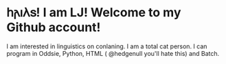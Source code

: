 # 𐌷𐌰𐌹𐌻𐍃! I am LJ! Welcome to my Github account!
I am interested in linguistics on conlaning. I am a total cat person. I can program in Oddsie, Python, HTML ( @hedgenull you'll hate this) and Batch.
